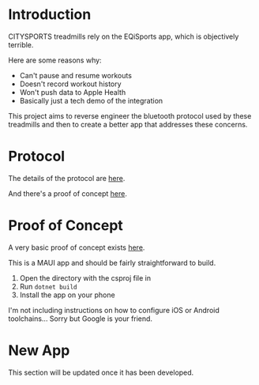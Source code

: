 # Introduction

CITYSPORTS treadmills rely on the EQiSports app, which is objectively terrible.

Here are some reasons why:

- Can't pause and resume workouts
- Doesn't record workout history
- Won't push data to Apple Health
- Basically just a tech demo of the integration

This project aims to reverse engineer the bluetooth protocol used by these treadmills and then to create a better app that addresses these concerns.

# Protocol

The details of the protocol are [here](protocol).

And there's a proof of concept [here](proof-of-concept).

# Proof of Concept

A very basic proof of concept exists [here](proof-of-concept).

This is a MAUI app and should be fairly straightforward to build.

1. Open the directory with the csproj file in
2. Run `dotnet build`
3. Install the app on your phone

I'm not including instructions on how to configure iOS or Android toolchains... Sorry but Google is your friend.

# New App

This section will be updated once it has been developed.
